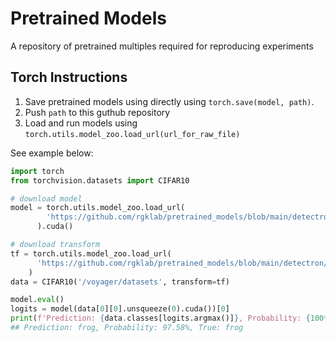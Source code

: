 # Pretrained Models
A repository of pretrained multiples required for reproducing experiments 

## Torch Instructions
  1. Save pretrained models using directly using `torch.save(model, path)`. 
  2. Push `path` to this guthub repository
  3. Load and run models using `torch.utils.model_zoo.load_url(url_for_raw_file)` 

See example below:

```python
import torch
from torchvision.datasets import CIFAR10

# download model
model = torch.utils.model_zoo.load_url(
        'https://github.com/rgklab/pretrained_models/blob/main/detectron/cifar10.pt?raw=true'
      ).cuda()

# download transform
tf = torch.utils.model_zoo.load_url(
      'https://github.com/rgklab/pretrained_models/blob/main/detectron/cifar10_input_transform.pt?raw=true'
    )
data = CIFAR10('/voyager/datasets', transform=tf)

model.eval()
logits = model(data[0][0].unsqueeze(0).cuda())[0]
print(f'Prediction: {data.classes[logits.argmax()]}, Probability: {100*logits.softmax(0).max():.2f}%, True: {data.classes[data[0][1]]}')
## Prediction: frog, Probability: 97.58%, True: frog
```
